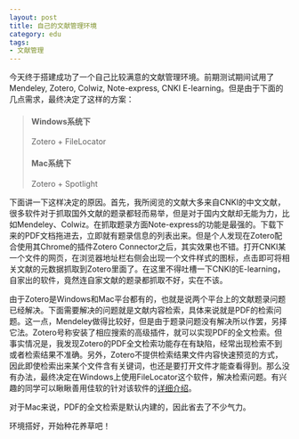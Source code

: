 ```yaml
---
layout: post
title: 自己的文献管理环境
category: edu
tags:
- 文献管理
---
```


今天终于搭建成功了一个自己比较满意的文献管理环境。前期测试期间试用了Mendeley, Zotero, Colwiz, Note-express, CNKI E-learning。但是由于下面的几点需求，最终决定了这样的方案：

> #### Windows系统下 ####
> Zotero + FileLocator
> #### Mac系统下 ####
> Zotero + Spotlight

下面讲一下这样决定的原因。首先，我所阅览的文献大多来自CNKI的中文文献，很多软件对于抓取国外文献的题录都轻而易举，但是对于国内文献却无能为力，比如Mendeley、Colwiz。在抓取题录方面Note-express的功能是最强的。下载下来的PDF文档拖进去，立即就有题录信息的列表出来。但是个人发现在Zotero配合使用其Chrome的插件Zotero Connector之后，其实效果也不错。打开CNKI某一个文件的网页，在浏览器地址栏右侧会出现一个文件样式的图标，点击即可将相关文献的元数据抓取到Zotero里面了。在这里不得吐槽一下CNKI的E-learning，自家出的软件，竟然连自家文献的题录都抓取不好，实在不该。

由于Zotero是Windows和Mac平台都有的，也就是说两个平台上的文献题录问题已经解决。下面需要解决的问题就是文献内容检索，具体来说就是PDF的检索问题。这一点，Mendeley做得比较好，但是由于题录问题没有解决所以作罢，另择它法。Zotero号称安装了相应搜索的高级插件，就可以实现PDF的全文检索。但事实情况是，我发现Zotero的PDF全文检索功能存在有缺陷，经常出现检索不到或者检索结果不准确。另外，Zotero不提供检索结果文件内容快速预览的方式，因此即使检索出来某个文件含有关键词，也还是要打开文件才能查看得到。那么没有办法，最终决定在Windows上使用FileLocator这个软件，解决检索问题。有兴趣的同学可以瞅瞅善用佳软的针对该软件的[详细介绍](http://xbeta.info/filelocator-pro.htm)。

对于Mac来说，PDF的全文检索是默认内建的，因此省去了不少气力。

环境搭好，开始种花养草吧！
